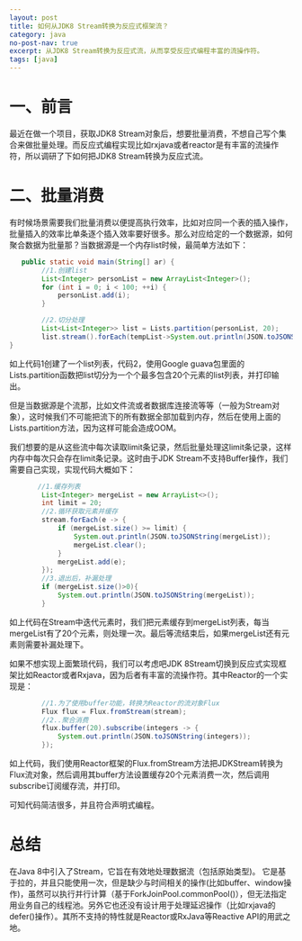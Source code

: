 ```yaml
---
layout: post
title: 如何从JDK8 Stream转换为反应式框架流？
category: java
no-post-nav: true
excerpt: 从JDK8 Stream转换为反应式流，从而享受反应式编程丰富的流操作符。
tags: [java]
---
```


# 一、前言
最近在做一个项目，获取JDK8 Stream对象后，想要批量消费，不想自己写个集合来做批量处理。而反应式编程实现比如rxjava或者reactor是有丰富的流操作符，所以调研了下如何把JDK8 Stream转换为反应式流。

# 二、批量消费

有时候场景需要我们批量消费以便提高执行效率，比如对应同一个表的插入操作，批量插入的效率比单条逐个插入效率要好很多。那么对应给定的一个数据源，如何聚合数据为批量那？当数据源是一个内存list时候，最简单方法如下：

```Java
   public static void main(String[] ar) {
        //1.创建list
        List<Integer> personList = new ArrayList<Integer>();
        for (int i = 0; i < 100; ++i) {
            personList.add(i);
        }

        //2.切分处理
        List<List<Integer>> list = Lists.partition(personList, 20);
        list.stream().forEach(tempList->System.out.println(JSON.toJSONString(tempList)));
}
```

如上代码1创建了一个list列表，代码2，使用Google guava包里面的Lists.partition函数把list切分为一个个最多包含20个元素的list列表，并打印输出。

但是当数据源是个流那，比如文件流或者数据库连接流等等（一般为Stream对象），这时候我们不可能把流下的所有数据全部加载到内存，然后在使用上面的Lists.partition方法，因为这样可能会造成OOM。

我们想要的是从这些流中每次读取limit条记录，然后批量处理这limit条记录，这样内存中每次只会存在limit条记录。这时由于JDK Stream不支持Buffer操作，我们需要自己实现，实现代码大概如下：

```Java
       //1.缓存列表
        List<Integer> mergeList = new ArrayList<>();
        int limit = 20;
        //2.循环获取元素并缓存
        stream.forEach(e -> {
            if (mergeList.size() >= limit) {
                System.out.println(JSON.toJSONString(mergeList));
                mergeList.clear();
            }
            mergeList.add(e);
        });
        //3.退出后，补漏处理
        if (mergeList.size()>0){
            System.out.println(JSON.toJSONString(mergeList));
        }
```

如上代码在Stream中迭代元素时，我们把元素缓存到mergeList列表，每当mergeList有了20个元素，则处理一次。最后等流结束后，如果mergeList还有元素则需要补漏处理下。

如果不想实现上面繁琐代码，我们可以考虑吧JDK 8Stream切换到反应式实现框架比如Reactor或者Rxjava，因为后者有丰富的流操作符。其中Reactor的一个实现是：

```Java
        //1.为了使用buffer功能，转换为Reactor的流对象Flux
        Flux flux = Flux.fromStream(stream);
        //2..聚合消费
        flux.buffer(20).subscribe(integers -> {
            System.out.println(JSON.toJSONString(integers));
        });
```
如上代码，我们使用Reactor框架的Flux.fromStream方法把JDKStream转换为Flux流对象，然后调用其buffer方法设置缓存20个元素消费一次，然后调用subscribe订阅缓存流，并打印。

可知代码简洁很多，并且符合声明式编程。


# 总结
在Java 8中引入了Stream，它旨在有效地处理数据流（包括原始类型)。
它是基于拉的，并且只能使用一次，但是缺少与时间相关的操作(比如buffer、window操作)，虽然可以执行并行计算（基于ForkJoinPool.commonPool()），但无法指定用业务自己的线程池。另外它也还没有设计用于处理延迟操作（比如rxjava的defer()操作）。其所不支持的特性就是Reactor或RxJava等Reactive API的用武之地。
